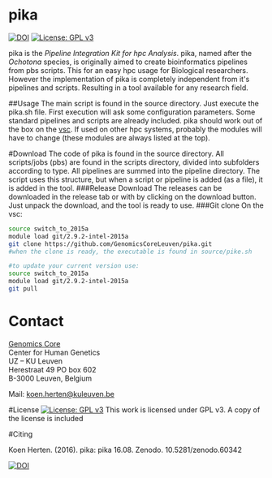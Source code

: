 # pika

[![DOI](https://zenodo.org/badge/23912/GenomicsCoreLeuven/pika.svg)](https://zenodo.org/badge/latestdoi/23912/GenomicsCoreLeuven/pika) [![License: GPL v3](https://img.shields.io/badge/License-GPL%20v3-blue.svg)](http://www.gnu.org/licenses/gpl-3.0)

pika is the *Pipeline Integration Kit for hpc Analysis*. 
pika, named after the *Ochotona* species, is originally aimed to create bioinformatics pipelines from pbs scripts. This for an easy hpc usage for Biological researchers. However the implementation of pika is completely independent from it's pipelines and scripts. Resulting in a tool available for any research field.

##Usage
The main script is found in the source directory. Just execute the pika.sh file. First execution will ask some configuration parameters. Some standard pipelines and scripts are already included. pika should work out of the box on the [vsc](https://www.vscentrum.be/). If used on other hpc systems, probably the modules will have to change (these modules are always listed at the top).   


#Download
The code of pika is found in the source directory. All scripts/jobs (pbs) are found in the scripts directory, divided into subfolders according to type. All pipelines are summed into the pipeline directory. The script uses this structure, but when a script or pipeline is added (as a file), it is added in the tool.
###Release Download
The releases can be downloaded in the release tab or with by clicking on the download button. Just unpack the download, and the tool is ready to use.
###Git clone
On the vsc:
```bash
source switch_to_2015a
module load git/2.9.2-intel-2015a
git clone https://github.com/GenomicsCoreLeuven/pika.git
#when the clone is ready, the executable is found in source/pike.sh

#to update your current version use:
source switch_to_2015a
module load git/2.9.2-intel-2015a
git pull
```

# Contact
[Genomics Core](http://www.genomicscore.be "Genomics Core website")  
Center for Human Genetics  
UZ – KU Leuven  
Herestraat 49 PO box 602  
B-3000 Leuven, Belgium  

Mail: [koen.herten@kuleuven.be](mailto:koen.herten@kuleuven.be "")

#License
[![License: GPL v3](https://img.shields.io/badge/License-GPL%20v3-blue.svg)](http://www.gnu.org/licenses/gpl-3.0) This work is licensed under GPL v3. A copy of the license is included

#Citing

Koen Herten. (2016). pika: pika 16.08. Zenodo. 10.5281/zenodo.60342

[![DOI](https://zenodo.org/badge/23912/GenomicsCoreLeuven/pika.svg)](https://zenodo.org/badge/latestdoi/23912/GenomicsCoreLeuven/pika)

